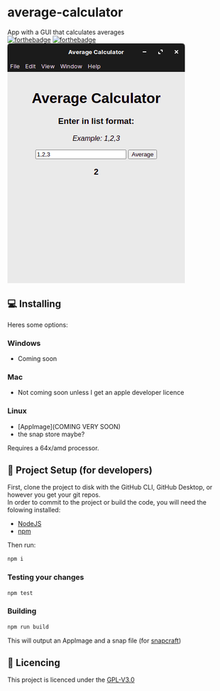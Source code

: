 # average-calculator
 App with a GUI that calculates averages  
 [![forthebadge](https://forthebadge.com/images/badges/made-with-javascript.svg)](https://forthebadge.com) [![forthebadge](https://forthebadge.com/images/badges/uses-html.svg)](https://forthebadge.com)  
![GUI Demo](assets/Avg-Calc-Demo.png)


## 💻 Installing
Heres some options:
### Windows
 - Coming soon
### Mac
 - Not coming soon unless I get an apple developer licence
### Linux
 - [AppImage](COMING VERY SOON)
 - the snap store maybe?

Requires a 64x/amd processor.

## 💾 Project Setup (for developers)
First, clone the project to disk with the GitHub CLI, GitHub Desktop, or however you get your git repos.  
In order to commit to the project or build the code, you will need the folowing installed:
 - [NodeJS](https://nodejs.dev)
 - [npm](https://npmjs.org)

Then run:
```bash
npm i
```

### Testing your changes
```bash
npm test
```
### Building
```bash
npm run build
```
This will output an AppImage and a snap file (for [snapcraft](https://snapcraft.io))

## 📜 Licencing
This project is licenced under the [GPL-V3.0](LICENCE)